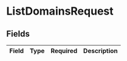 # ListDomainsRequest


## Fields

| Field       | Type        | Required    | Description |
| ----------- | ----------- | ----------- | ----------- |